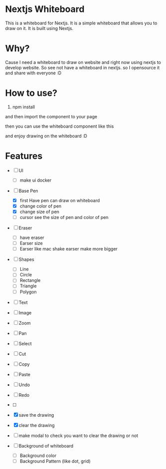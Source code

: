 # Nextjs Whiteboard
This is a whiteboard for Nextjs. It is a simple whiteboard that allows you to draw on it. It is built using Nextjs.

# Why?
Cause I need a whiteboard to draw on website and right now using nextjs to develop website. So see not have a whiteboard in nextjs. so I opensource it and share with everyone :D

# How to use?
1. npm install

and then import the component to your page

then you can use the whiteboard component like this

and enjoy drawing on the whiteboard :D



# Features

- [ ] UI
  - [ ] make ui docker
- [ ] Base Pen
  - [x] first Have pen can draw on whiteboard
  - [X] change color of pen
  - [X] change size of pen
  - [ ] cursor see the size of pen and color of pen
- [ ] Eraser
  - [ ] have eraser
  - [ ] Earser size
  - [ ] Earser like mac shake earser make more bigger
- [ ] Shapes
  - [ ] Line
  - [ ] Circle
  - [ ] Rectangle
  - [ ] Triangle
  - [ ] Polygon

- [ ] Text
- [ ] Image
- [ ] Zoom
- [ ] Pan
- [ ] Select
- [ ] Cut
- [ ] Copy
- [ ] Paste
- [ ] Undo
- [ ] Redo
- [ ] 

- [X] save the drawing
- [X] clear the drawing

- [ ] make modal to check you want to clear the drawing or not
- [ ] Background of whiteboard
  - [ ] Background color
  - [ ] Background Pattern (like dot, grid)